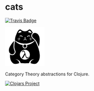 cats
====

[![Travis Badge](https://img.shields.io/travis/niwibe/cats.svg?style=flat)](https://travis-ci.org/niwibe/cats "Travis Badge")

![](./logo/logo.png "cats logo")

Category Theory abstractions for Clojure.

[![Clojars Project](http://clojars.org/cats/latest-version.svg)](http://clojars.org/cats)
